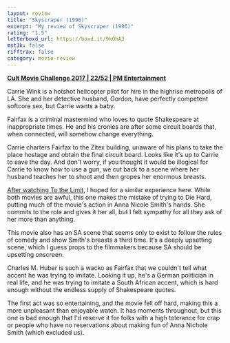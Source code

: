 ```yaml
---
layout: review
title: "Skyscraper (1996)"
excerpt: "My review of Skyscraper (1996)"
rating: "1.5"
letterboxd_url: https://boxd.it/9kOhA3
mst3k: false
rifftrax: false
category: movie-review
---
```


<a href="https://boxd.it/q7TYk/detail" rel="nofollow"><b>Cult Movie Challenge 2017 | 22/52 | PM Entertainment</b></a>

Carrie Wink is a hotshot helicopter pilot for hire in the highrise metropolis of LA. She and her detective husband, Gordon, have perfectly competent softcore sex, but Carrie wants a baby.

Fairfax is a criminal mastermind who loves to quote Shakespeare at inappropriate times. He and his cronies are after some circuit boards that, when connected, will somehow change everything.

Carrie charters Fairfax to the Zitex building, unaware of his plans to take the place hostage and obtain the final circuit board. Looks like it's up to Carrie to save the day. And don't worry, if you thought it would be illogical for Carrie to know how to use a gun, we cut back to a scene where her husband teaches her to shoot and then gropes her enormous breasts.

<a href="https://boxd.it/5Pl08Z" rel="nofollow">After watching To the Limit</a>, I hoped for a similar experience here. While both movies are awful, this one makes the mistake of trying to Die Hard, putting much of the movie's action in Anna Nicole Smith's hands. She commits to the role and gives it her all, but I felt sympathy for all they ask of her more than anything.

This movie also has an SA scene that seems only to exist to follow the rules of comedy and show Smith's breasts a third time. It’s a deeply upsetting scene, which I guess props to the filmmakers because SA should be upsetting onscreen.

Charles M. Huber is such a wacko as Fairfax that we couldn't tell what accent he was trying to imitate. Looking it up, he's a German politician in real life, and he was trying to imitate a South African accent, which is hard enough without the endless supply of Shakespeare quotes.

The first act was so entertaining, and the movie fell off hard, making this a more unpleasant than enjoyable watch. It has moments throughout, but this one is bad enough that I'd reserve it for folks with a high tolerance for crap or people who have no reservations about making fun of Anna Nichole Smith (which excluded us).

